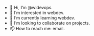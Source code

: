 - 👋 Hi, I’m @wldevops
- 👀 I’m interested in webdev.
- 🌱 I’m currently learning webdev.
- 💞️ I’m looking to collaborate on projects.
- 📫 How to reach me: email.

<!---
wldevops/wldevops is a ✨ special ✨ repository because its `README.md` (this file) appears on your GitHub profile.
You can click the Preview link to take a look at your changes.
--->
